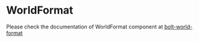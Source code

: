 # WorldFormat

Please check the documentation of WorldFormat component at [bolt-world-format](https://bolt.pismolabs.io/packages-core-components-world-format)
